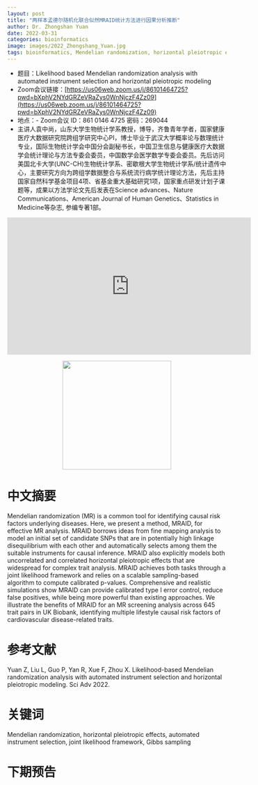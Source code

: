 ```yaml
---
layout: post
title: "两样本孟德尔随机化联合似然MRAID统计方法进行因果分析推断"
author: Dr. Zhongshan Yuan
date: 2022-03-31
categories: bioinformatics
image: images/2022_Zhongshang_Yuan.jpg
tags: bioinformatics, Mendelian randomization, horizontal pleiotropic effects, automated instrument selection, joint likelihood framework, Gibbs sampling
---
```


- 题目：Likelihood based Mendelian randomization analysis with automated instrument selection and horizontal pleiotropic modeling
- Zoom会议链接：[https://us06web.zoom.us/j/86101464725?pwd=bXphV2NYdGRZeVRaZys0WnNjczF4Zz09](https://us06web.zoom.us/j/86101464725?pwd=bXphV2NYdGRZeVRaZys0WnNjczF4Zz09)
- 地点：- Zoom会议 ID：861 0146 4725 密码：269044
- 主讲人袁中尚，山东大学生物统计学系教授，博导，齐鲁青年学者，国家健康医疗大数据研究院跨组学研究中心PI，博士毕业于武汉大学概率论与数理统计专业，国际生物统计学会中国分会副秘书长，中国卫生信息与健康医疗大数据学会统计理论与方法专委会委员，中国数学会医学数学专委会委员。先后访问美国北卡大学(UNC-CH)生物统计学系、密歇根大学生物统计学系/统计遗传中心，主要研究方向为跨组学数据整合与系统流行病学统计理论方法，先后主持国家自然科学基金项目4项、省基金重大基础研究1项，国家重点研发计划子课题等，成果以方法学论文先后发表在Science advances、Nature Communications、American Journal of Human Genetics、Statistics in Medicine等杂志, 参编专著1部。

<p align="center">
<iframe width="560" height="315" src="https://www.youtube.com/embed/pc3uQz06gO8" title="YouTube video player" frameborder="0" allow="accelerometer; autoplay; clipboard-write; encrypted-media; gyroscope; picture-in-picture" allowfullscreen></iframe>
</p>

<div align="center">
<img src="https://github.com/Ai2healthcare/Ai2healthcare.github.io/blob/main/images/2022_Zhongshang_Yuan.jpg?raw=true" height=250>
</div>

# 中文摘要
Mendelian randomization (MR) is a common tool for identifying causal risk factors underlying diseases. Here, we present a method, MRAID, for effective MR analysis. MRAID borrows ideas from fine mapping analysis to model an initial set of candidate SNPs that are in potentially high linkage disequilibrium with each other and automatically selects among them the suitable instruments for causal inference. MRAID also explicitly models both uncorrelated and correlated horizontal pleiotropic effects that are widespread for complex trait analysis. MRAID achieves both tasks through a joint likelihood framework and relies on a scalable sampling-based algorithm to compute calibrated p-values. Comprehensive and realistic simulations show MRAID can provide calibrated type I error control, reduce false positives, while being more powerful than existing approaches. We illustrate the benefits of MRAID for an MR screening analysis across 645 trait pairs in UK Biobank, identifying multiple lifestyle causal risk factors of cardiovascular disease-related traits.

# 参考文献
Yuan Z, Liu L, Guo P, Yan R, Xue F, Zhou X. Likelihood-based Mendelian randomization analysis with automated instrument selection and horizontal pleiotropic modeling. Sci Adv 2022.

# 关键词
Mendelian randomization, horizontal pleiotropic effects, automated instrument selection, joint likelihood framework, Gibbs sampling

# 下期预告


